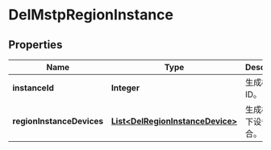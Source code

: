 
# DelMstpRegionInstance

## Properties
Name | Type | Description | Notes
------------ | ------------- | ------------- | -------------
**instanceId** | **Integer** | 生成树实例ID。 | 
**regionInstanceDevices** | [**List&lt;DelRegionInstanceDevice&gt;**](DelRegionInstanceDevice.md) | 生成树实例下设备集合。 |  [optional]



